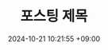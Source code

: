 ---
title: 포스팅 제목
date: 2024-10-21 10:21:55 +09:00
categories: [메인 카테고리, 서브 카테고리]
tags:
  [
    test,
    add,
    delete,
    .
    .
    .
  ]
---
